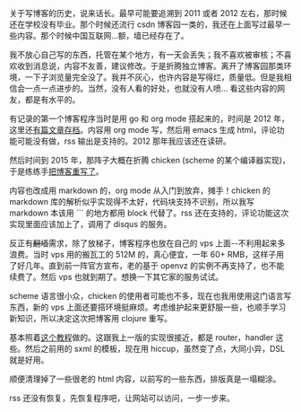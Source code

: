 关于写博客的历史，说来话长。最早可能要追溯到 2011 或者 2012 左右，那时候还在学校没有毕业。那个时候还流行 csdn 博客园一类的，我还在上面写过最早一些内容。那个时候中国互联网...额，墙已经存在了。

我不放心自己写的东西，托管在某个地方，有一天会丢失；我不喜欢被审核；不喜欢收到消息说，内容不友善，建议修改。于是折腾独立博客。离开了博客园那类环境，一下子浏览量完全没了。我并不灰心，也许内容是写得烂，质量低。但是我相信会一点一点进步的。当然，没有人看的好处，也就没有人喷... 看这些内容的网友，都是有水平的。

有记录的第一个博客程序当时是用 go 和 org mode 搭起来的，时间是 2012 年，这里还[有篇文章存档](go-org-mode-blog.md)。内容用 org mode 写，然后用 emacs 生成 html，评论功能可能没有做，rss 输出是支持的。2012 那年我应该还在读研。

然后时间到 2015 年，那阵子大概在折腾 chicken (scheme 的某个编译器实现)，于是练练手[把博客重写了](chicken-scheme-practice2.md)。

内容也改成用 markdown 的，org mode 从入门到放弃，摊手！chicken 的 markdown 库的解析似乎实现得不太好，代码块支持不识别，所以我写 markdown 本该用 ``` 的地方都用 block 代替了。rss 还在支持的，评论功能这次实现里面应该加上了，调用了 disqus 的服务。

反正有~~翻墙~~需求，除了放梯子，博客程序也放在自己的 vps 上面--不利用起来多浪费。当时 vps 用的搬瓦工的 512M 的，真心便宜，一年 60+ RMB，这样子用了好几年。直到前一阵官方宣布，老的基于 openvz 的实例不再支持了，也不能续费了。然后 vps 也就到期了。想换一下其它家的服务试试。

scheme 语言很小众，chicken 的使用者可能也不多，现在也我用使用这门语言写东西，新的 vps 上面还要搭环境挺麻烦。考虑维护起来更舒服一些，也顺手学习新知识，所以决定这次把博客用 clojure 重写。

基本照着[这个教程](https://practicalli.github.io/clojure-webapps/)做的。这跟我上一版的实现很接近，都是 router，handler 这些。然后之前用的 sxml 的模板，现在用 hiccup，虽然变了点，大同小异，DSL 就是好用。

顺便清理掉了一些很老的 html 内容，以前写的一些东西，排版真是一塌糊涂。

rss 还没有恢复，先恢复程序吧，让网站可以访问，一步一步来。
